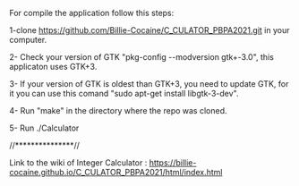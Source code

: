 For compile the application follow this steps:


  1-clone https://github.com/Billie-Cocaine/C_CULATOR_PBPA2021.git in your computer.
  
  2- Check your version of GTK  "pkg-config --modversion gtk+-3.0", this applicaton uses GTK+3.
  
  3- If your version of GTK is oldest than GTK+3, you need to update GTK, for it you can use this comand "sudo apt-get install libgtk-3-dev".
  
  4- Run "make" in the directory where the repo was cloned.
  
  5- Run ./Calculator 
  
  


//***************//






Link to the wiki of Integer Calculator : https://billie-cocaine.github.io/C_CULATOR_PBPA2021/html/index.html
